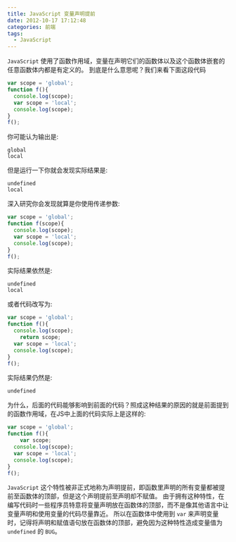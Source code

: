```yaml
---
title: JavaScript 变量声明提前
date: 2012-10-17 17:12:48
categories: 前端
tags:
  - JavaScript
---
```

`JavaScript` 使用了函数作用域，变量在声明它们的函数体以及这个函数体嵌套的任意函数体内都是有定义的。
到底是什么意思呢？我们来看下面这段代码

```javascript
var scope = 'global';
function f(){
  console.log(scope);
  var scope = 'local';
  console.log(scope);
}
f();
```

你可能认为输出是: 
```
global  
local  
```

但是运行一下你就会发现实际结果是: 
```
undefined  
local  
```

深入研究你会发现就算是你使用传递参数: 

```javascript
var scope = 'global';
function f(scope){
  console.log(scope);
  var scope = 'local';
  console.log(scope);
}
f();
```

实际结果依然是:   
```
undefined  
local  
```

或者代码改写为: 

```javascript
var scope = 'global';
function f(){
  console.log(scope);
    return scope;
  var scope = 'local';
  console.log(scope);
}
f();
```

实际结果仍然是:   
```
undefined  
```

为什么，后面的代码能够影响到前面的代码？照成这种结果的原因的就是前面提到的函数作用域，在JS中上面的代码实际上是这样的: 

```javascript
var scope = 'global';
function f(){
    var scope;
  console.log(scope);
  var scope = 'local';
  console.log(scope);
}
f();
```

`JavaScript` 这个特性被非正式地称为声明提前，即函数里声明的所有变量都被提前至函数体的顶部，但是这个声明提前至声明却不赋值。
由于拥有这种特性，在编写代码时一些程序员特意将变量声明放在函数体的顶部，而不是像其他语言中让变量声明和使用变量的代码尽量靠近。
所以在函数体中使用到 `var` 来声明变量时，记得将声明和赋值语句放在函数体的顶部，避免因为这种特性造成变量值为 `undefined` 的 `BUG`。

